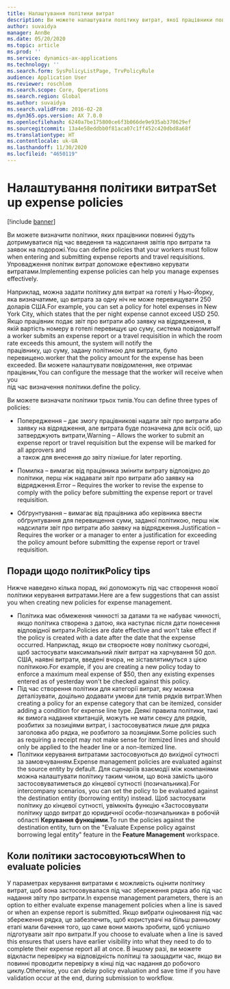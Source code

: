 ```yaml
---
title: Налаштування політики витрат
description: Ви можете налаштувати політику витрат, якої працівники повинні будуть дотримуватися під час введення та надсилання звітів про витрати та заявок на відрядження в Microsoft Dynamics 365 Finance.
author: suvaidya
manager: AnnBe
ms.date: 05/20/2020
ms.topic: article
ms.prod: ''
ms.service: dynamics-ax-applications
ms.technology: ''
ms.search.form: SysPolicyListPage, TrvPolicyRule
audience: Application User
ms.reviewer: roschlom
ms.search.scope: Core, Operations
ms.search.region: Global
ms.author: suvaidya
ms.search.validFrom: 2016-02-28
ms.dyn365.ops.version: AX 7.0.0
ms.openlocfilehash: 6240a7be175800ce6f3b066de9e935ab370629ef
ms.sourcegitcommit: 13a4e58eddbb0f81aca07c1ff452c420dbd8a68f
ms.translationtype: HT
ms.contentlocale: uk-UA
ms.lasthandoff: 11/30/2020
ms.locfileid: "4650119"
---
```

# <a name="set-up-expense-policies"></a><span data-ttu-id="c3547-103">Налаштування політики витрат</span><span class="sxs-lookup"><span data-stu-id="c3547-103">Set up expense policies</span></span>

[!include [banner](../includes/banner.md)]

<span data-ttu-id="c3547-104">Ви можете визначити політики, яких працівники повинні будуть дотримуватися під час введення та надсилання звітів про витрати та заявок на подорожі.</span><span class="sxs-lookup"><span data-stu-id="c3547-104">You can define policies that your workers must follow when entering and submitting expense reports and travel requisitions.</span></span>         
<span data-ttu-id="c3547-105">Упровадження політик витрат допоможе ефективно керувати витратами.</span><span class="sxs-lookup"><span data-stu-id="c3547-105">Implementing expense policies can help you manage expenses effectively.</span></span>         

<span data-ttu-id="c3547-106">Наприклад, можна задати політику для витрат на готелі у Нью-Йорку, яка визначатиме, що витрата за одну ніч не може перевищувати 250 доларів США.</span><span class="sxs-lookup"><span data-stu-id="c3547-106">For example, you can set a policy for hotel expenses in New York City, which states that the per night expense cannot exceed USD 250.</span></span>       
<span data-ttu-id="c3547-107">Якщо працівник подає звіт про витрати або заявку на відрядження, в якій вартість номеру в готелі перевищує цю суму, система повідомить</span><span class="sxs-lookup"><span data-stu-id="c3547-107">If a worker submits an expense report or a travel requisition in which the room rate exceeds this amount, the system will notify the</span></span>        
<span data-ttu-id="c3547-108">працівнику, що суму, задану політикою для витрати, було перевищено.</span><span class="sxs-lookup"><span data-stu-id="c3547-108">worker that the policy amount for the expense has been exceeded.</span></span> <span data-ttu-id="c3547-109">Ви можете налаштувати повідомлення, яке отримає працівник,</span><span class="sxs-lookup"><span data-stu-id="c3547-109">You can configure the message that the worker will receive when you</span></span>        
<span data-ttu-id="c3547-110">під час визначення політики.</span><span class="sxs-lookup"><span data-stu-id="c3547-110">define the policy.</span></span>      
        
<span data-ttu-id="c3547-111">Ви можете визначати політики трьох типів.</span><span class="sxs-lookup"><span data-stu-id="c3547-111">You can define three types of policies:</span></span>         
        
- <span data-ttu-id="c3547-112">Попередження – дає змогу працівникові надати звіт про витрати або заявку на відрядження, але витрата буде позначена для всіх осіб, що затверджують витрати,</span><span class="sxs-lookup"><span data-stu-id="c3547-112">Warning – Allows the worker to submit an expense report or travel requisition but the expense will be marked for all approvers and</span></span>        
  <span data-ttu-id="c3547-113">а також для внесення до звіту пізніше.</span><span class="sxs-lookup"><span data-stu-id="c3547-113">for later reporting.</span></span>        

- <span data-ttu-id="c3547-114">Помилка – вимагає від працівника змінити витрату відповідно до політики, перш ніж надавати звіт про витрати або заявку на відрядження.</span><span class="sxs-lookup"><span data-stu-id="c3547-114">Error – Requires the worker to revise the expense to comply with the policy before submitting the expense report or travel requisition.</span></span>       
 
 - <span data-ttu-id="c3547-115">Обґрунтування – вимагає від працівника або керівника ввести обґрунтування для перевищення суми, заданої політикою, перш ніж надсилати звіт про витрати або заявку на відрядження.</span><span class="sxs-lookup"><span data-stu-id="c3547-115">Justification – Requires the worker or a manager to enter a justification for exceeding the policy amount before submitting the expense report or travel requisition.</span></span>        

## <a name="policy-tips"></a><span data-ttu-id="c3547-116">Поради щодо політик</span><span class="sxs-lookup"><span data-stu-id="c3547-116">Policy tips</span></span>
<span data-ttu-id="c3547-117">Нижче наведено кілька порад, які допоможуть під час створення нової політики керування витратами.</span><span class="sxs-lookup"><span data-stu-id="c3547-117">Here are a few suggestions that can assist you when creating new policies for expense management.</span></span> 
* <span data-ttu-id="c3547-118">Політика має обмеження чинності за датами та не набуває чинності, якщо політика створена з датою, яка наступає після дати понесення відповідної витрати.</span><span class="sxs-lookup"><span data-stu-id="c3547-118">Policies are date effective and won't take effect if the policy is created with a date after the date that the expense occurred.</span></span> <span data-ttu-id="c3547-119">Наприклад, якщо ви створюєте нову політику сьогодні, щоб застосувати максимальний ліміт витрат на харчування 50 дол. США, наявні витрати, введені вчора, не зіставлятимуться з цією політикою.</span><span class="sxs-lookup"><span data-stu-id="c3547-119">For example, if you are creating a new policy today to enforce a maximum meal expense of $50, then any existing expenses entered as of yesterday won't be checked against this policy.</span></span>
* <span data-ttu-id="c3547-120">Під час створення політики для категорії витрат, яку можна деталізувати, доцільно додавати умови для типів рядків витрат.</span><span class="sxs-lookup"><span data-stu-id="c3547-120">When creating a policy for an expense category that can be itemized, consider adding a condition for expense line type.</span></span> <span data-ttu-id="c3547-121">Деякі правила політики, такі як вимога надання квитанцій, можуть не мати сенсу для рядків, розбитих за позиціями витрат, і застосовуватися лише для рядка заголовка або рядка, не розбитого за позиціями.</span><span class="sxs-lookup"><span data-stu-id="c3547-121">Some policies such as requiring a receipt may not make sense for itemized lines and should only be applied to the header line or a non-itemized line.</span></span> 
* <span data-ttu-id="c3547-122">Політики керування витратами застосовуються до вихідної сутності за замовчуванням.</span><span class="sxs-lookup"><span data-stu-id="c3547-122">Expense management policies are evaluated against the source entity by default.</span></span> <span data-ttu-id="c3547-123">Для сценаріїв взаємодії між компаніями можна налаштувати політику таким чином, що вона замість цього застосовуватиметься до кінцевої сутності (позичальника).</span><span class="sxs-lookup"><span data-stu-id="c3547-123">For intercompany scenarios, you can set the policy to be evaluated against the destination entity (borrowing entity) instead.</span></span> <span data-ttu-id="c3547-124">Щоб застосувати політику до кінцевої сутності, увімкніть функцію «Застосовувати політику щодо витрат до юридичної особи-позичальника» в робочій області **Керування функціями**.</span><span class="sxs-lookup"><span data-stu-id="c3547-124">To run the policies against the destination entity, turn on the "Evaluate Expense policy against borrowing legal entity" feature in the **Feature Management** workspace.</span></span>

## <a name="when-to-evaluate-policies"></a><span data-ttu-id="c3547-125">Коли політики застосовуються</span><span class="sxs-lookup"><span data-stu-id="c3547-125">When to evaluate policies</span></span>

<span data-ttu-id="c3547-126">У параметрах керування витратами є можливість оцінити політику витрат, щоб вона застосовувалася під час збереження рядка або під час надання звіту про витрати.</span><span class="sxs-lookup"><span data-stu-id="c3547-126">In expense management parameters, there is an option to either evaluate expense management policies when a line is saved or when an expense report is submitted.</span></span> <span data-ttu-id="c3547-127">Якщо вибрати оцінювання під час збереження рядка, це забезпечить, щоб користувачі на більш ранньому етапі мали бачення того, що саме вони мають зробити, щоб успішно підготувати звіт про витрати.</span><span class="sxs-lookup"><span data-stu-id="c3547-127">If you choose to evaluate when a line is saved this ensures that users have earlier visibility into what they need to do to complete their expense report all at once.</span></span> <span data-ttu-id="c3547-128">В іншому разі, ви можете відкласти перевірку на відповідність політиці та заощадити час, якщо ви повинні проводити перевірку в кінці під час надання до робочого циклу.</span><span class="sxs-lookup"><span data-stu-id="c3547-128">Otherwise, you can delay policy evaluation and save time if you have validation occur at the end, during submission to workflow.</span></span>
